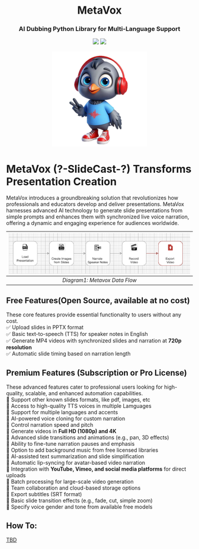 <div align="center">
<h1 align="center"> MetaVox </h1> 
<h3>AI Dubbing Python Library for Multi-Language Support</br></h3>
<img src="https://img.shields.io/badge/Progress-0%25-red"> <img src="https://img.shields.io/badge/Feedback-Welcome-green">
</br>
</br>
<kbd>
<img src="https://github.com/dimastatz/metavox/blob/main/docs/images/metavox.png?raw=true" width="256px"> 
</kbd>
</div>


# MetaVox (?-SlideCast-?) Transforms Presentation Creation

MetaVox introduces a groundbreaking solution that revolutionizes how professionals and educators develop and deliver presentations. MetaVox harnesses advanced AI technology to generate slide presentations from simple prompts and enhances them with synchronized live voice narration, offering a dynamic and engaging experience for audiences worldwide.

| ![ Metavox Data Flow](https://github.com/dimastatz/metavox/blob/main/docs/images/metavox_dataflow.png) |
|:--:| 
| *Diagram1: Metavox Data Flow* |


## Free Features(Open Source, available at no cost)
These core features provide essential functionality to users without any cost.  
✅ Upload slides in PPTX format  
✅ Basic text-to-speech (TTS) for speaker notes in English  
✅ Generate MP4 videos with synchronized slides and narration at **720p resolution**   
✅ Automatic slide timing based on narration length  

## Premium Features (Subscription or Pro License)
These advanced features cater to professional users looking for high-quality, scalable, and enhanced automation capabilities.    
🚀 Support other known slides formats, like pdf, images, etc  
🚀 Access to high-quality TTS voices in multiple Lamguages   
🚀 Support for multiple languages and accents     
🚀 AI-powered voice cloning for custom narration  
🚀 Control narration speed and pitch  
🚀 Generate videos in **Full HD (1080p) and 4K**  
🚀 Advanced slide transitions and animations (e.g., pan, 3D effects)    
🚀 Ability to fine-tune narration pauses and emphasis  
🚀 Option to add background music from free licensed libraries  
🚀 AI-assisted text summarization and slide simplification  
🚀 Automatic lip-syncing for avatar-based video narration  
🚀 Integration with **YouTube, Vimeo, and social media platforms** for direct uploads    
🚀 Batch processing for large-scale video generation  
🚀 Team collaboration and cloud-based storage options  
🚀 Export subtitles (SRT format)  
🚀 Basic slide transition effects (e.g., fade, cut, simple zoom)    
🚀 Specify voice gender and tone from available free models  

## How To:
[TBD]()
